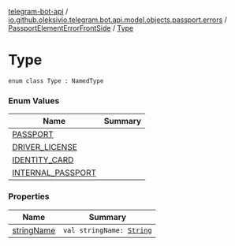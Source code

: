 [telegram-bot-api](../../../index.md) / [io.github.oleksivio.telegram.bot.api.model.objects.passport.errors](../../index.md) / [PassportElementErrorFrontSide](../index.md) / [Type](./index.md)

# Type

`enum class Type : NamedType`

### Enum Values

| Name | Summary |
|---|---|
| [PASSPORT](-p-a-s-s-p-o-r-t.md) |  |
| [DRIVER_LICENSE](-d-r-i-v-e-r_-l-i-c-e-n-s-e.md) |  |
| [IDENTITY_CARD](-i-d-e-n-t-i-t-y_-c-a-r-d.md) |  |
| [INTERNAL_PASSPORT](-i-n-t-e-r-n-a-l_-p-a-s-s-p-o-r-t.md) |  |

### Properties

| Name | Summary |
|---|---|
| [stringName](string-name.md) | `val stringName: `[`String`](https://kotlinlang.org/api/latest/jvm/stdlib/kotlin/-string/index.html) |

